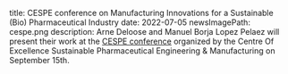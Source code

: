 title: CESPE conference on Manufacturing Innovations for a Sustainable (Bio) Pharmaceutical Industry 
date: 2022-07-05
newsImagePath: cespe.png
description: Arne Deloose and Manuel Borja Lopez Pelaez will present their work at the <a href="https://cespe.be/category/conference2022/">CESPE conference</a> organized by the Centre Of Excellence Sustainable Pharmaceutical Engineering & Manufacturing on September 15th.